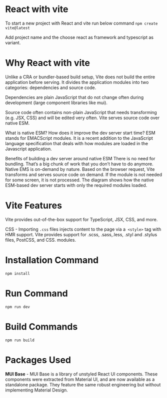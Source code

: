 # React with vite

To start a new project with React and vite run below command
`npm create vite@latest`

Add project name and the choose react as framework and typescript as variant.

# Why React with vite

Unlike a CRA or bundler-based build setup, Vite does not build the entire application before serving. It divides the application modules into two categories: dependencies and source code.

Dependencies are plain JavaScript that do not change often during development (large component libraries like mui).

Source code often contains non-plain JavaScript that needs transforming (e.g. JSX, CSS) and will be edited very often.
Vite serves source code over native ESM.

What is native ESM? How does it improve the dev server start time?
ESM stands for EMACScript modules. It is a recent addition to the JavaScript language specification that deals with how modules are loaded in the Javascript application.

Benefits of building a dev server around native ESM
There is no need for bundling. That’s a big chunk of work that you don’t have to do anymore.
Native EMS is on-demand by nature. Based on the browser request, Vite transforms and serves source code on demand. If the module is not needed for some screen, it is not processed. The diagram shows how the native ESM-based dev server starts with only the required modules loaded.

# Vite Features

Vite provides out-of-the-box support for TypeScript, JSX, CSS, and more.

CSS - Importing `.css` files injects content to the page via a` <style>` tag with HMR support.
Vite provides support for .scss, .sass,.less, .styl and .stylus files, PostCSS, and CSS. modules.

# Installation Command

`npm install`

# Run Command

`npm run dev`

# Build Commands

`npm run build`

# Packages Used

**MUI Base** - MUI Base is a library of unstyled React UI components. These components were extracted from Material UI, and are now available as a standalone package. They feature the same robust engineering but without implementing Material Design.
